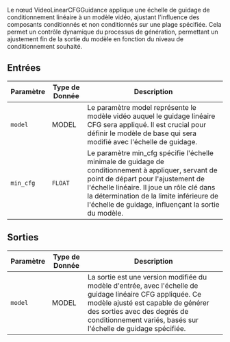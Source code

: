 
Le nœud VideoLinearCFGGuidance applique une échelle de guidage de conditionnement linéaire à un modèle vidéo, ajustant l'influence des composants conditionnés et non conditionnés sur une plage spécifiée. Cela permet un contrôle dynamique du processus de génération, permettant un ajustement fin de la sortie du modèle en fonction du niveau de conditionnement souhaité.

## Entrées

| Paramètre | Type de Donnée | Description |
|-----------|-------------|-------------|
| `model`   | MODEL     | Le paramètre model représente le modèle vidéo auquel le guidage linéaire CFG sera appliqué. Il est crucial pour définir le modèle de base qui sera modifié avec l'échelle de guidage. |
| `min_cfg` | `FLOAT`     | Le paramètre min_cfg spécifie l'échelle minimale de guidage de conditionnement à appliquer, servant de point de départ pour l'ajustement de l'échelle linéaire. Il joue un rôle clé dans la détermination de la limite inférieure de l'échelle de guidage, influençant la sortie du modèle. |

## Sorties

| Paramètre | Type de Donnée | Description |
|-----------|-------------|-------------|
| `model`   | MODEL     | La sortie est une version modifiée du modèle d'entrée, avec l'échelle de guidage linéaire CFG appliquée. Ce modèle ajusté est capable de générer des sorties avec des degrés de conditionnement variés, basés sur l'échelle de guidage spécifiée. |
